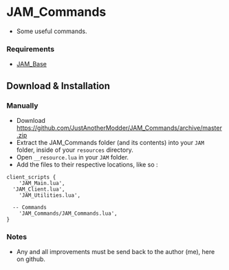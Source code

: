 # JAM_Commands 
- Some useful commands.

### Requirements
* [JAM_Base](https://github.com/JustAnotherModder/JAM)

## Download & Installation

### Manually
- Download https://github.com/JustAnotherModder/JAM_Commands/archive/master.zip
- Extract the JAM_Commands folder (and its contents) into your `JAM` folder, inside of your `resources` directory.
- Open `__resource.lua` in your `JAM` folder.
- Add the files to their respective locations, like so :

```
client_scripts {
	'JAM_Main.lua',
  'JAM_Client.lua',
	'JAM_Utilities.lua',

  -- Commands
	'JAM_Commands/JAM_Commands.lua',
}
```

### Notes
- Any and all improvements must be send back to the author (me), here on github.
